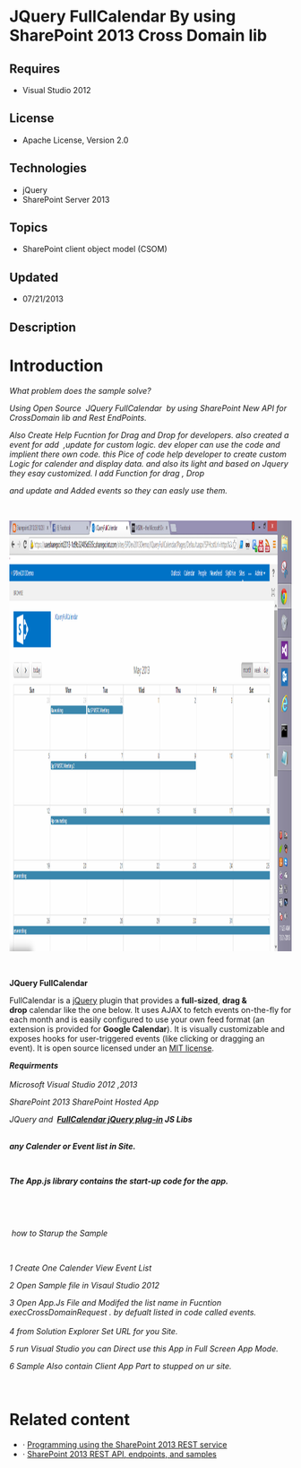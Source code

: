 # JQuery FullCalendar By using SharePoint 2013 Cross Domain lib
## Requires
- Visual Studio 2012
## License
- Apache License, Version 2.0
## Technologies
- jQuery
- SharePoint Server 2013
## Topics
- SharePoint client object model (CSOM)
## Updated
- 07/21/2013
## Description

<h1>Introduction</h1>
<p><em>What problem does the sample solve?</em></p>
<p><em>Using Open Source &nbsp;JQuery FullCalendar &nbsp;by using SharePoint New API for CrossDomain lib and Rest EndPoints.</em></p>
<p><em>Also Create Help Fucntion for Drag and Drop for developers. also created a event for add &nbsp;,update for custom logic. dev eloper can use the code and implient there own code. this Pice of code help developer to create custom Logic for calender and
 display data. and also its light and based on Jquery they esay customized. I add Function for drag , Drop
</em></p>
<p><em>and update and Added events so they can easly use them. &nbsp;</em></p>
<p>&nbsp;</p>
<p><em><img id="92646" src="92646-full%20jquery%20calcender.png" alt="" width="1366" height="768"></em></p>
<p>&nbsp;</p>
<p><strong>JQuery&nbsp;FullCalendar &nbsp;</strong></p>
<p>FullCalendar is a&nbsp;<a href="http://jquery.com/">jQuery</a>&nbsp;plugin that provides a&nbsp;<strong>full-sized</strong>,&nbsp;<strong>drag &amp; drop</strong>&nbsp;calendar like the one below. It uses AJAX to fetch events on-the-fly for each month and
 is easily configured to use your own feed format (an extension is provided for&nbsp;<strong>Google Calendar</strong>). It is visually customizable and exposes hooks for user-triggered events (like clicking or dragging an event). It is open source licensed
 under an&nbsp;<a href="http://arshaw.com/js/fullcalendar-1.6.2/license.txt">MIT license</a>.</p>
<p><em><strong>Requirments</strong><br>
<br>
Microsoft Visual Studio 2012 ,2013</em></p>
<p><em>SharePoint 2013 SharePoint Hosted App</em></p>
<p><em>JQuery and <strong>&nbsp;<a href="http://arshaw.com/fullcalendar" target="_blank">FullCalendar jQuery plug-in</a>&nbsp;JS Libs<br>
<br>
</strong></em></p>
<p><em><strong>any Calender or Event list in Site. &nbsp;</strong></em></p>
<p>&nbsp;</p>
<p><em><strong>The App.js library contains the start-up code for the app.<br>
</strong></em></p>
<p>&nbsp;</p>
<p>&nbsp;</p>
<p><em>&nbsp;how to Starup the Sample</em></p>
<p>&nbsp;</p>
<p><em>1 Create One Calender View Event List</em></p>
<p><em>2 Open Sample file in Visaul Studio 2012</em></p>
<p><em>3 Open App.Js File and Modifed the list name in Fucntion execCrossDomainRequest&nbsp;. by defualt listed in code called events.<br>
<br>
4 from Solution Explorer Set URL for you Site.</em></p>
<p><em>5 run Visual Studio you can Direct use this App in Full Screen App Mode.</em></p>
<p><em>6 Sample Also contain Client App Part to stupped on ur site.</em></p>
<p>&nbsp;</p>
<h1>Related content</h1>
<ul>
<li>&middot; <a href="http://msdn.microsoft.com/en-us/library/fp142385.aspx" target="_blank">
Programming using the SharePoint 2013 REST service</a> </li><li>&middot; <a href="http://msdn.microsoft.com/en-us/library/jj860569.aspx" target="_blank">
SharePoint 2013 REST API, endpoints, and samples</a> </li></ul>
<p>&nbsp;</p>
<p><em><span style="white-space:pre"></span></em></p>
